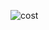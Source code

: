 

<!--
 * @version:
 * @Author:  StevenJokess https://github.com/StevenJokess
 * @Date: 2020-11-13 22:14:34
 * @LastEditors:  StevenJokess https://github.com/StevenJokess
 * @LastEditTime: 2020-11-13 22:14:35
 * @Description:
 * @TODO::
 * @Reference:https://github.com/mit-han-lab/lite-transformer
-->
![cost](cost.png)
